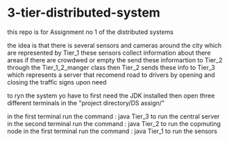 # 3-tier-distributed-system
this repo is for Assignment no 1 of the distributed systems


the idea is that there is several sensors and cameras around the city which are represented by Tier_1 
these sensors collect information about there areas if there are crowdwed or empty
the send these informartion to Tier_2 through the Tier_1_2_manger class 
then Tier_2 sends these info to Tier_3 which represents a server that recomend road to drivers by opening and closing the traffic signs upon need 


to ryn the system yo have to first need the JDK installed
then open three different terminals in the "project directory/DS assign/"

in the first terminal run the command : java Tier_3    to run the central server
in the second terminal run the command : java Tier_2    to run the copmuting node
in the first terminal run the command : java Tier_1    to run the sensors


